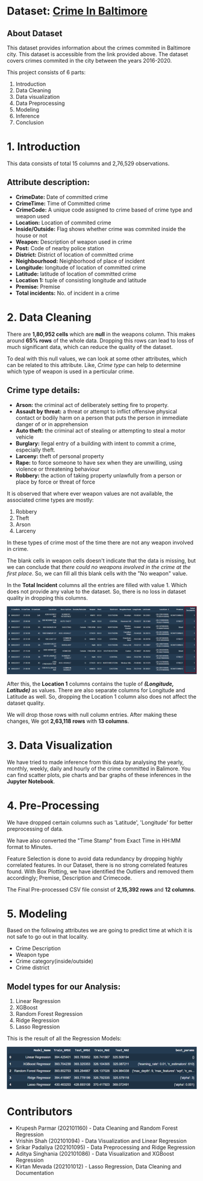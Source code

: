 # Dataset: [Crime In Baltimore](https://www.kaggle.com/datasets/sohier/crime-in-baltimore)

## About Dataset
This dataset provides information about the crimes commited in Baltimore city. This dataset is accessible from the link provided above. The dataset covers crimes commited in the city between the years 2016-2020.

This project consists of 6 parts:
1. Introduction
2. Data Cleaning
3. Data visualization
4. Data Preprocessing
5. Modeling
6. Inference
7. Conclusion

# 1. Introduction

This data consists of total 15 columns and 2,76,529 observations.

## Attribute description:
* **CrimeDate:** Date of committed crime
* **CrimeTime:** Time of Committed crime
* **CrimeCode:** A unique code assigned to crime based of crime type and weapon used
* **Location:** Location of commited crime
* **Inside/Outside:** Flag shows whether crime was commited inside the house or not
* **Weapon:** Description of weapon used in crime
* **Post:** Code of nearby police station
* **District:** District of location of committed crime
* **Neighbourhood:** Neighborhood of place of incident
* **Longitude:** longitude of location of committed crime
* **Latitude:** latitude of location of committed crime
* **Location 1:** tuple of consisting longitude and latitude
* **Premise:** Premise
* **Total incidents:** No. of incident in a crime

# 2. Data Cleaning

There are **1,80,952 cells** which are **null** in the weapons column. This makes around **65% rows** of the whole data.
Dropping this rows can lead to loss of much significant data, which can reduce the quality of the dataset.

To deal with this null values, we can look at some other attributes, which can be related to this attribute. Like, *Crime type* can help to determine which type of weapon is used in a perticular crime.

## Crime type details:

* **Arson:** the criminal act of deliberately setting fire to property.
* **Assault by threat:** a threat or attempt to inflict offensive physical contact or bodily harm on a person that puts the person in immediate danger of or in apprehension
* **Auto theft:** the criminal act of stealing or attempting to steal a motor vehicle
* **Burglary:** llegal entry of a building with intent to commit a crime, especially theft.
* **Larceny:** theft of personal property
* **Rape:** to force someone to have sex when they are unwilling, using violence or threatening behaviour
* **Robbery:** the action of taking property unlawfully from a person or place by force or threat of force

It is observed that where ever weapon values are not available, the associated crime types are mostly:
1. Robbery
2. Theft
3. Arson
4. Larceny

In these types of crime most of the time there are not any weapon involved in crime.

The blank cells in weapon cells doesn't indicate that the data is missing, but we can conclude that *there could no weapons involved in the crime at the first place*. So, we can fill all this blank cells with the "No weapon" value.

In the **Total Incident** columns all the entries are filled with value 1. Which does not provide any value to the dataset. So, there is no loss in dataset quality in dropping this columns.

![This is the Screenshot of the Total Crime Incidents happened in Baltimore](https://github.com/PicantaData/Crime-in-Baltimore/blob/main/Images/Screenshot_Total_Incidents.png)

After this, the **Location 1** columns contains the tuple of ***(Longitude, Latitude)*** as values. There are also separate columns for Longitude and Latitude as well. So, dropping the Location 1 column also does not affect the dataset quality.

We will drop those rows with null column entries.
After making these changes, We got **2,63,118 rows** with **13 columns**.

# 3. Data Visualization
We have tried to made inference from this data by analysing the yearly, monthly, weekly, daily and hourly of the crime committed in Balimore. You can find scatter plots, pie charts and bar graphs of these inferences in the **Jupyter Notebook**.  

# 4. Pre-Processing
We have dropped certain columns such as 'Latitude', 'Longitude' for better preprocessing of data.

We have also converted the "Time Stamp" from Exact Time in HH:MM format to Minutes.

Feature Selection is done to avoid data redundancy by dropping highly correlated features. In our Dataset, there is no strong correlated features found.
With Box Plotting, we have identified the Outliers and removed them accordingly; Premise, Description and Crimecode.

The Final Pre-processed CSV file consist of **2,15,392 rows** and **12 columns**.

# 5. Modeling
Based on the following attributes we are going to predict time at which it is not safe to go out in that locality.
*   Crime Description
*   Weapon type
*   Crime category(inside/outside)
*   Crime district

## Model types for our Analysis:
1. Linear Regression
2. XGBoost 
3. Random Forest Regression  
4. Ridge Regression
5. Lasso Regression

This is the result of all the Regression Models:

![This is the Screenshot of the Model Results](https://github.com/PicantaData/Crime-in-Baltimore/blob/main/Images/Screenshot_Model_results.png)

# Contributors
* Krupesh Parmar (202101160) - Data Cleaning and Random Forest Regression
* Vrishin Shah (202101094) - Data Visualization and Linear Regression
* Srikar Padaliya (202101095) - Data Preprocessing and Ridge Regression
* Aditya Singhania (202101086) - Data Visualization and XGBoost Regression
* Kirtan Mevada (202101012) - Lasso Regression, Data Cleaning and Documentation

